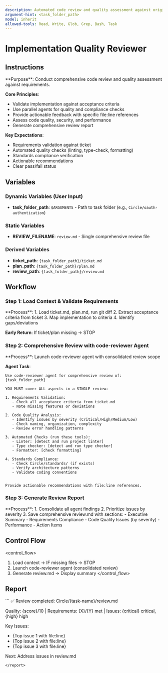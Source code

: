 ```yaml
---
description: Automated code review and quality assessment against original requirements
argument-hint: <task_folder_path>
model: inherit
allowed-tools: Read, Write, Glob, Grep, Bash, Task
---
```


# Implementation Quality Reviewer

## Instructions

<instructions>
**Purpose**: Conduct comprehensive code review and quality assessment against requirements.

**Core Principles**:

- Validate implementation against acceptance criteria
- Use parallel agents for quality and compliance checks
- Provide actionable feedback with specific file:line references
- Assess code quality, security, and performance
- Generate comprehensive review report

**Key Expectations**:

- Requirements validation against ticket
- Automated quality checks (linting, type-check, formatting)
- Standards compliance verification
- Actionable recommendations
- Clear pass/fail status
  </instructions>

## Variables

### Dynamic Variables (User Input)

- **task_folder_path**: `$ARGUMENTS` - Path to task folder (e.g., `Circle/oauth-authentication`)

### Static Variables

- **REVIEW_FILENAME**: `review.md` - Single comprehensive review file

### Derived Variables

- **ticket_path**: `{task_folder_path}/ticket.md`
- **plan_path**: `{task_folder_path}/plan.md`
- **review_path**: `{task_folder_path}/review.md`

## Workflow

### Step 1: Load Context & Validate Requirements

<step>
**Process**:
1. Load ticket.md, plan.md, run git diff
2. Extract acceptance criteria from ticket
3. Map implementation to criteria
4. Identify gaps/deviations

**Early Return**: If ticket/plan missing → STOP
</step>

### Step 2: Comprehensive Review with code-reviewer Agent

<step>
**Process**: Launch code-reviewer agent with consolidated review scope

**Agent Task**:

```
Use code-reviewer agent for comprehensive review of: {task_folder_path}

YOU MUST cover ALL aspects in a SINGLE review:

1. Requirements Validation:
   - Check all acceptance criteria from ticket.md
   - Note missing features or deviations

2. Code Quality Analysis:
   - Identify issues by severity (Critical/High/Medium/Low)
   - Check naming, organization, complexity
   - Review error handling patterns

3. Automated Checks (run these tools):
   - Linter: [detect and run project linter]
   - Type checker: [detect and run type checker]
   - Formatter: [check formatting]

4. Standards Compliance:
   - Check Circle/standards/ (if exists)
   - Verify architecture patterns
   - Validate coding conventions


Provide actionable recommendations with file:line references.
```

</step>

### Step 3: Generate Review Report

<step>
**Process**:
1. Consolidate all agent findings
2. Prioritize issues by severity
3. Save comprehensive review.md with sections:
   - Executive Summary
   - Requirements Compliance
   - Code Quality Issues (by severity)
   - Performance
   - Action Items
</step>

## Control Flow

<control_flow>

1. Load context → IF missing files → STOP
2. Launch code-reviewer agent (consolidated review)
3. Generate review.md → Display summary
   </control_flow>

## Report

<report>
```
✅ Review completed: Circle/{task-name}/review.md

Quality: {score}/10 | Requirements: {X}/{Y} met | Issues: {critical} critical, {high} high

Key Issues:

- {Top issue 1 with file:line}
- {Top issue 2 with file:line}
- {Top issue 3 with file:line}

Next: Address issues in review.md

```
</report>
```

